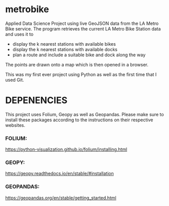 # metrobike
Applied Data Science Project using live GeoJSON data from the LA Metro Bike service.
The program retrieves the current LA Metro Bike Station data and uses it to
  - display the k nearest stations with available bikes
  - display the k nearest stations with available docks
  - plan a route and include a suitable bike and dock along the way
  
The points are drawn onto a map which is then opened in a browser.

This was my first ever project using Python as well as the first time that I used Git.

# DEPENENCIES
This project uses Folium, Geopy as well as Geopandas. Please make sure to install these packages according to the instructions on their respective websites.

### FOLIUM:
https://python-visualization.github.io/folium/installing.html

### GEOPY:
https://geopy.readthedocs.io/en/stable/#installation

### GEOPANDAS:
https://geopandas.org/en/stable/getting_started.html
